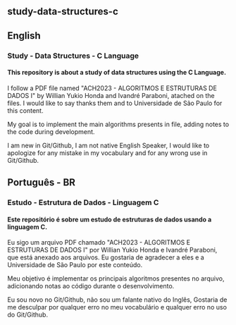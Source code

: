 ## study-data-structures-c
## English
### Study - Data Structures - C Language
#### This repository is about a study of data structures using the C Language.

I follow a PDF file named "ACH2023 - ALGORITMOS E ESTRUTURAS DE DADOS I"  by Willian Yukio Honda and Ivandré Paraboni, atached on the files. I would like to say thanks them and to Universidade de São Paulo for this content.

My goal is to implement the main algorithms presents in file, adding notes to the code during development.

I am new in Git/Github, I am not native English Speaker, I would like to apologize for any mistake in my vocabulary and for any wrong use in Git/Github. 

## Português - BR

### Estudo - Estrutura de Dados - Linguagem C
#### Este repositório é sobre um estudo de estruturas de dados usando a linguagem C.

Eu sigo um arquivo PDF chamado "ACH2023 - ALGORITMOS E ESTRUTURAS DE DADOS I" por Willian Yukio Honda e Ivandré Paraboni, que está anexado aos arquivos. Eu gostaria de agradecer a eles e a Universidade de São Paulo por este conteúdo.

Meu objetivo é implementar os principais algoritmos presentes no arquivo, adicionando notas ao código durante o desenvolvimento.

Eu sou novo no Git/Github, não sou um falante nativo do Inglês, Gostaria de me desculpar por qualquer erro no meu vocabulário e qualquer erro no uso do Git/Github.
